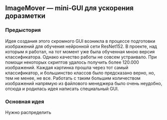 ## ImageMover &mdash; mini-GUI для ускорения доразметки


### Предыстория
Идея создания этого скромного GUI возникла в процессе подготовки изображений для обучения нейронной сети ResNet152. В проекте, над которым я работал, на тот момент уже была обученная мною версия классификатора. Однако качество работы не совсем устраивало. При помощи некоторых скриптов удалось получить более 120.000 изображений. Каждая картинка прошла через тот самый классификатор, и большинство классов было предсказано верно, но, тем не менее, не все. Работать с таким большим количеством изображений напрямую из файлового менеджера было очень неудобно, отсюда и родилась идея написать специальный GUI. 

### Основная идея
Нужно распределить 
